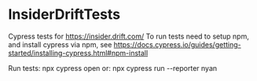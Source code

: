 # InsiderDriftTests
Cypress tests for https://insider.drift.com/
To run tests need to setup npm, and install cypress via npm,
see https://docs.cypress.io/guides/getting-started/installing-cypress.html#npm-install

Run tests:
npx cypress open
or:
npx cypress run --reporter nyan
